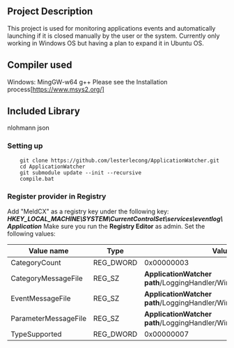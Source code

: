 ## Project Description

This project is used for monitoring applications events and automatically launching if it is closed manually by the user or the system.
Currently only working in Windows OS but having a plan to expand it in Ubuntu OS.

## Compiler used

Windows: MingGW-w64 g++
Please see the Installation process[https://www.msys2.org/]

## Included Library

nlohmann json

### Setting up

```
    git clone https://github.com/lesterlecong/ApplicationWatcher.git
    cd ApplicationWatcher
    git submodule update --init --recursive
    compile.bat
```

### Register provider in Registry

Add "MeldCX" as a registry key under the following key:
**_HKEY_LOCAL_MACHINE\SYSTEM\CurrentControlSet\services\eventlog\Application_**
Make sure you run the **Registry Editor** as admin.
Set the following values:

| Value name           | Type      | Value data                                                             |
| -------------------- | --------- | ---------------------------------------------------------------------- |
| CategoryCount        | REG_DWORD | 0x00000003                                                             |
| CategoryMessageFile  | REG_SZ    | **ApplicationWatcher path**/LoggingHandler/Windows/MeldCX_provider.dll |
| EventMessageFile     | REG_SZ    | **ApplicationWatcher path**/LoggingHandler/Windows/MeldCX_provider.dll |
| ParameterMessageFile | REG_SZ    | **ApplicationWatcher path**/LoggingHandler/Windows/MeldCX_provider.dll |
| TypeSupported        | REG_DWORD | 0x00000007                                                             |
